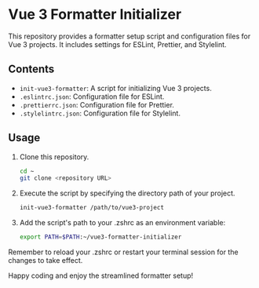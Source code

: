 # Vue 3 Formatter Initializer

This repository provides a formatter setup script and configuration files for Vue 3 projects. It includes settings for ESLint, Prettier, and Stylelint.

## Contents

- `init-vue3-formatter`: A script for initializing Vue 3 projects.
- `.eslintrc.json`: Configuration file for ESLint.
- `.prettierrc.json`: Configuration file for Prettier.
- `.stylelintrc.json`: Configuration file for Stylelint.

## Usage

1. Clone this repository.

   ```bash
   cd ~
   git clone <repository URL>
   ```

2. Execute the script by specifying the directory path of your project.

   ```bash
   init-vue3-formatter /path/to/vue3-project
   ```

3. Add the script's path to your .zshrc as an environment variable:

   ```bash
   export PATH=$PATH:~/vue3-formatter-initializer
   ```

Remember to reload your .zshrc or restart your terminal session for the changes to take effect.

Happy coding and enjoy the streamlined formatter setup!
